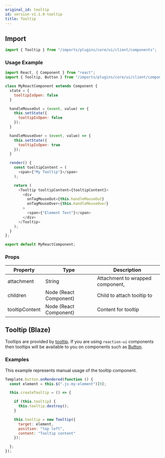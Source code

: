 ```yaml
---
original_id: tooltip
id: version-v1.1.0-tooltip
title: Tooltip
---
```

    
## Import

```javascript
import { Tooltip } from "/imports/plugins/core/ui/client/components";
```

### Usage Example

```javascript
import React, { Component } from "react";
import { Tooltip, Button } from "/imports/plugins/core/ui/client/components";

class MyReactComponent extends Component {
  state = {
    tooltipIsOpen: false
  }

  handleMouseOut = (event, value) => {
    this.setState({
      tooltipIsOpen: false
    });
  }

  handleMouseOver = (event, value) => {
    this.setState({
      tooltipIsOpen: true
    });
  }

  render() {
    const tooltipContent = (
      <span>{"My Tooltip"}</span>
    );

    return (
      <Tooltip tooltipContent={tooltipContent}>
        <div
          onTagMouseOut={this.handleMouseOut}
          onTagMouseOver={this.handleMouseOver}
        >
          <span>{"Element Text"}</span>
        </div>
      </Tooltip>
    );
  }
};

export default MyReactComponent;
```

### Props

Property       | Type                   | Description
-------------- | ---------------------- | --------------------------------
attachment     | String                 | Attachment to wrapped component,
children       | Node (React Component) | Child to attach tooltip to
tooltipContent | Node (React Component) | Content for tooltip

## Tooltip (Blaze)

Tooltips are provided by [tooltip](http://github.hubspot.com/tooltip/docs/welcome/). If you are using `reaction-ui` components then tooltips will be available to you on components such as [Button](#button).

### Examples

This example represents manual usage of the tooltip component.

```javascript
Template.button.onRendered(function () {
  const element = this.$(".js-my-element")[0];

  this.createTooltip = () => {

    if (this.tooltip) {
      this.tooltip.destroy();
    }

    this.tooltip = new Tooltip({
      target: element,
      position: "top left",
      content: "Tooltip content"
    });

  };
});
```
